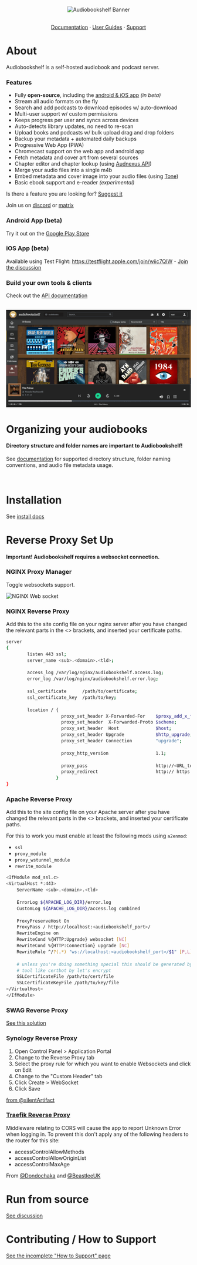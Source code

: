 <br />
<div align="center">
   <img alt="Audiobookshelf Banner" src="https://github.com/advplyr/audiobookshelf/raw/master/images/banner.svg" width="600">

  <p align="center">
    <br />
    <a href="https://audiobookshelf.org/docs">Documentation</a>
    ·
    <a href="https://audiobookshelf.org/guides">User Guides</a>
    ·
    <a href="https://audiobookshelf.org/support">Support</a>
  </p>
</div>

# About

Audiobookshelf is a self-hosted audiobook and podcast server.

### Features

* Fully **open-source**, including the [android & iOS app](https://github.com/advplyr/audiobookshelf-app) *(in beta)*
* Stream all audio formats on the fly
* Search and add podcasts to download episodes w/ auto-download
* Multi-user support w/ custom permissions
* Keeps progress per user and syncs across devices
* Auto-detects library updates, no need to re-scan
* Upload books and podcasts w/ bulk upload drag and drop folders
* Backup your metadata + automated daily backups
* Progressive Web App (PWA)
* Chromecast support on the web app and android app
* Fetch metadata and cover art from several sources
* Chapter editor and chapter lookup (using [Audnexus API](https://audnex.us/))
* Merge your audio files into a single m4b
* Embed metadata and cover image into your audio files (using [Tone](https://github.com/sandreas/tone))
* Basic ebook support and e-reader *(experimental)*

Is there a feature you are looking for? [Suggest it](https://github.com/advplyr/audiobookshelf/issues/new/choose)

Join us on [discord](https://discord.gg/pJsjuNCKRq) or [matrix](https://matrix.to/#/#audiobookshelf:matrix.org)

### Android App (beta)
Try it out on the [Google Play Store](https://play.google.com/store/apps/details?id=com.audiobookshelf.app)

### iOS App (beta)
Available using Test Flight: https://testflight.apple.com/join/wiic7QIW - [Join the discussion](https://github.com/advplyr/audiobookshelf-app/discussions/60)

### Build your own tools & clients
Check out the [API documentation](https://api.audiobookshelf.org/)

<br />

<img alt="Library Screenshot" src="https://github.com/advplyr/audiobookshelf/raw/master/images/LibraryStreamSquare.png" />

<br />

# Organizing your audiobooks

#### Directory structure and folder names are important to Audiobookshelf!

 See [documentation](https://audiobookshelf.org/docs#book-directory-structure) for supported directory structure, folder naming conventions, and audio file metadata usage.

<br />

# Installation

See [install docs](https://www.audiobookshelf.org/docs)


# Reverse Proxy Set Up

#### Important! Audiobookshelf requires a websocket connection.

### NGINX Proxy Manager

Toggle websockets support.

<img alt="NGINX Web socket" src="https://user-images.githubusercontent.com/67830747/153679106-b2a7f5b9-0702-48c6-9740-b26b401986e9.png" />

### NGINX Reverse Proxy

Add this to the site config file on your nginx server after you have changed the relevant parts in the <> brackets, and inserted your certificate paths.


```bash
server
{
        listen 443 ssl;
        server_name <sub>.<domain>.<tld>;

        access_log /var/log/nginx/audiobookshelf.access.log;
        error_log /var/log/nginx/audiobookshelf.error.log;

        ssl_certificate      /path/to/certificate;
        ssl_certificate_key  /path/to/key;

        location / {
                     proxy_set_header X-Forwarded-For    $proxy_add_x_forwarded_for;
                     proxy_set_header  X-Forwarded-Proto $scheme;
                     proxy_set_header  Host              $host;
                     proxy_set_header Upgrade            $http_upgrade;
                     proxy_set_header Connection         "upgrade";

                     proxy_http_version                  1.1;

                     proxy_pass                          http://<URL_to_forward_to>;
                     proxy_redirect                      http:// https://;
                   }
}
```

### Apache Reverse Proxy

Add this to the site config file on your Apache server after you have changed the relevant parts in the <> brackets, and inserted your certificate paths.

For this to work you must enable at least the following mods using `a2enmod`:
  - `ssl`
  - `proxy_module`
  - `proxy_wstunnel_module`
  - `rewrite_module`

```bash
<IfModule mod_ssl.c>
<VirtualHost *:443>
    ServerName <sub>.<domain>.<tld>

    ErrorLog ${APACHE_LOG_DIR}/error.log
    CustomLog ${APACHE_LOG_DIR}/access.log combined

    ProxyPreserveHost On
    ProxyPass / http://localhost:<audiobookshelf_port>/
    RewriteEngine on
    RewriteCond %{HTTP:Upgrade} websocket [NC]
    RewriteCond %{HTTP:Connection} upgrade [NC]
    RewriteRule ^/?(.*) "ws://localhost:<audiobookshelf_port>/$1" [P,L]

    # unless you're doing something special this should be generated by a
    # tool like certbot by let's encrypt
    SSLCertificateFile /path/to/cert/file
    SSLCertificateKeyFile /path/to/key/file
</VirtualHost>
</IfModule>
```


### SWAG Reverse Proxy

[See this solution](https://forums.unraid.net/topic/112698-support-audiobookshelf/?do=findComment&comment=1049637)

### Synology Reverse Proxy

1. Open Control Panel > Application Portal
2. Change to the Reverse Proxy tab
3. Select the proxy rule for which you want to enable Websockets and click on Edit
4. Change to the "Custom Header" tab
5. Click Create > WebSocket
6. Click Save

[from @silentArtifact](https://github.com/advplyr/audiobookshelf/issues/241#issuecomment-1036732329)

### [Traefik Reverse Proxy](https://doc.traefik.io/traefik/)

Middleware relating to CORS will cause the app to report Unknown Error when logging in. To prevent this don't apply any of the following headers to the router for this site:

<ul>
   <li>accessControlAllowMethods</li>
   <li>accessControlAllowOriginList</li>
   <li>accessControlMaxAge</li>
</ul>

From [@Dondochaka](https://discord.com/channels/942908292873723984/942914154254176257/945074590374318170) and [@BeastleeUK](https://discord.com/channels/942908292873723984/942914154254176257/970366039294611506)
<br />

# Run from source

[See discussion](https://github.com/advplyr/audiobookshelf/discussions/259#discussioncomment-1869729)

# Contributing / How to Support

[See the incomplete "How to Support" page](https://www.audiobookshelf.org/support)
